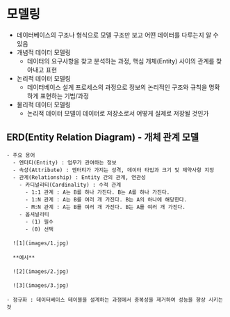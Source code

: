 # 모델링
  - 데이터베이스의 구조나 형식으로 모델 구조만 보고 어떤 데이터를 다루는지 알 수 있음
  - 개념적 데이터 모델링
    - 데이터의 요구사항을 찾고 분석하는 과정, 핵심 개체(Entity) 사이의 관계를 찾아내고 표현
  - 논리적 데이터 모델링
    - 데이터베이스 설계 프로세스의 과정으로 정보의 논리적인 구조와 규칙을 명확하게 표현하는 기법/과정
  - 물리적 데이터 모델링
    - 논리적 데이터 모델이 데이터로 저장소로서 어떻게 실제로 저장될 것인가
  
  ## ERD(Entity Relation Diagram) - 개체 관계 모델
    - 주요 용어
      - 엔터티(Entity) : 업무가 관여하는 정보
      - 속성(Attribute) : 엔터티가 가지는 성격, 데이터 타입과 크기 및 제약사항 지정
      - 관계(Relationship) : Entity 간의 관계, 연관성
        - 카디널리티(Cardinality) : 수적 관계
          - 1:1 관계 : A는 B를 하나 가진다. B는 A를 하나 가진다.
          - 1:N 관계 : A는 B를 여러 개 가진다. B는 A의 하나에 해당한다.
          - M:N 관계 : A는 B를 여러 개 가진다. B는 A를 여러 개 가진다.
        - 옵셔널리티
          - (1) 필수
          - (0) 선택

      ![1](images/1.jpg)

      **예시**

      ![2](images/2.jpg)

      ![3](images/3.jpg)

    - 정규화 : 데이터베이스 테이블을 설계하는 과정에서 중복성을 제거하여 성능을 향상 시키는 것